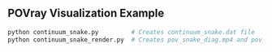 ## POVray Visualization Example


``` bash
python continuum_snake.py         # Creates continuum_snake.dat file
python continuum_snake_render.py  # Creates pov_snake_diag.mp4 and pov_snake_top.mp4 file
```
